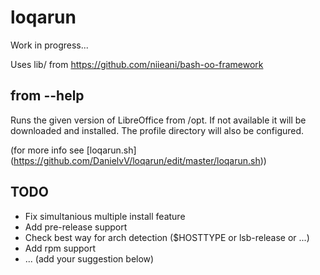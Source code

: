 # loqarun
Work in progress...

Uses lib/ from https://github.com/niieani/bash-oo-framework

## from --help
Runs the given version of LibreOffice from /opt.
If not available it will be downloaded and installed.
The profile directory will also be configured.

(for more info see [loqarun.sh] (https://github.com/DanielvV/loqarun/edit/master/loqarun.sh))

## TODO
- Fix simultanious multiple install feature
- Add pre-release support
- Check best way for arch detection ($HOSTTYPE or lsb-release or ...)
- Add rpm support
- ... (add your suggestion below)
